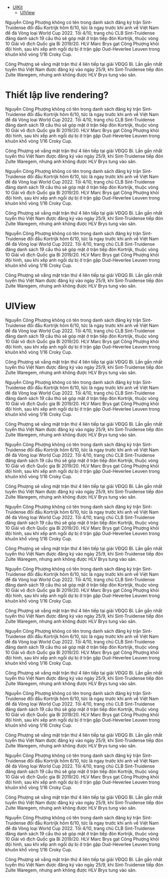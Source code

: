 * [UIKit](#thiet_lap_live_rendering)
	* [UIView](#uiview)

Nguyễn Công Phượng không có tên trong danh sách đăng ký trận Sint-Truidense đối đầu Kortrijk hôm 6/10, tức là ngay trước khi anh về Việt Nam để đá Vòng loại World Cup 2022.
Tối 4/10, trang chủ CLB Sint-Truidense đăng danh sách 19 cầu thủ sẽ góp mặt ở trận tiếp đón Kortrijk, thuộc vòng 10 Giải vô địch Quốc gia Bỉ 2019/20. HLV Marc Brys gạt Công Phượng khỏi đội hình, sau khi xếp anh ngồi dự bị ở trận gặp Oud-Heverlee Leuven trong khuôn khổ vòng 1/16 Croky Cup.

Công Phượng sẽ vắng mặt trận thứ 4 liên tiếp tại giải VĐQG Bỉ. Lần gần nhất tuyển thủ Việt Nam được đăng ký vào ngày 25/9, khi Sint-Truidense tiếp đón Zulte Waregem, nhưng anh không được HLV Brys tung vào sân.





# Thiết lập live rendering? 


Nguyễn Công Phượng không có tên trong danh sách đăng ký trận Sint-Truidense đối đầu Kortrijk hôm 6/10, tức là ngay trước khi anh về Việt Nam để đá Vòng loại World Cup 2022.
Tối 4/10, trang chủ CLB Sint-Truidense đăng danh sách 19 cầu thủ sẽ góp mặt ở trận tiếp đón Kortrijk, thuộc vòng 10 Giải vô địch Quốc gia Bỉ 2019/20. HLV Marc Brys gạt Công Phượng khỏi đội hình, sau khi xếp anh ngồi dự bị ở trận gặp Oud-Heverlee Leuven trong khuôn khổ vòng 1/16 Croky Cup.

Công Phượng sẽ vắng mặt trận thứ 4 liên tiếp tại giải VĐQG Bỉ. Lần gần nhất tuyển thủ Việt Nam được đăng ký vào ngày 25/9, khi Sint-Truidense tiếp đón Zulte Waregem, nhưng anh không được HLV Brys tung vào sân.

Nguyễn Công Phượng không có tên trong danh sách đăng ký trận Sint-Truidense đối đầu Kortrijk hôm 6/10, tức là ngay trước khi anh về Việt Nam để đá Vòng loại World Cup 2022.
Tối 4/10, trang chủ CLB Sint-Truidense đăng danh sách 19 cầu thủ sẽ góp mặt ở trận tiếp đón Kortrijk, thuộc vòng 10 Giải vô địch Quốc gia Bỉ 2019/20. HLV Marc Brys gạt Công Phượng khỏi đội hình, sau khi xếp anh ngồi dự bị ở trận gặp Oud-Heverlee Leuven trong khuôn khổ vòng 1/16 Croky Cup.

Công Phượng sẽ vắng mặt trận thứ 4 liên tiếp tại giải VĐQG Bỉ. Lần gần nhất tuyển thủ Việt Nam được đăng ký vào ngày 25/9, khi Sint-Truidense tiếp đón Zulte Waregem, nhưng anh không được HLV Brys tung vào sân.

Nguyễn Công Phượng không có tên trong danh sách đăng ký trận Sint-Truidense đối đầu Kortrijk hôm 6/10, tức là ngay trước khi anh về Việt Nam để đá Vòng loại World Cup 2022.
Tối 4/10, trang chủ CLB Sint-Truidense đăng danh sách 19 cầu thủ sẽ góp mặt ở trận tiếp đón Kortrijk, thuộc vòng 10 Giải vô địch Quốc gia Bỉ 2019/20. HLV Marc Brys gạt Công Phượng khỏi đội hình, sau khi xếp anh ngồi dự bị ở trận gặp Oud-Heverlee Leuven trong khuôn khổ vòng 1/16 Croky Cup.

Công Phượng sẽ vắng mặt trận thứ 4 liên tiếp tại giải VĐQG Bỉ. Lần gần nhất tuyển thủ Việt Nam được đăng ký vào ngày 25/9, khi Sint-Truidense tiếp đón Zulte Waregem, nhưng anh không được HLV Brys tung vào sân.

# UIView




Nguyễn Công Phượng không có tên trong danh sách đăng ký trận Sint-Truidense đối đầu Kortrijk hôm 6/10, tức là ngay trước khi anh về Việt Nam để đá Vòng loại World Cup 2022.
Tối 4/10, trang chủ CLB Sint-Truidense đăng danh sách 19 cầu thủ sẽ góp mặt ở trận tiếp đón Kortrijk, thuộc vòng 10 Giải vô địch Quốc gia Bỉ 2019/20. HLV Marc Brys gạt Công Phượng khỏi đội hình, sau khi xếp anh ngồi dự bị ở trận gặp Oud-Heverlee Leuven trong khuôn khổ vòng 1/16 Croky Cup.

Công Phượng sẽ vắng mặt trận thứ 4 liên tiếp tại giải VĐQG Bỉ. Lần gần nhất tuyển thủ Việt Nam được đăng ký vào ngày 25/9, khi Sint-Truidense tiếp đón Zulte Waregem, nhưng anh không được HLV Brys tung vào sân.

Nguyễn Công Phượng không có tên trong danh sách đăng ký trận Sint-Truidense đối đầu Kortrijk hôm 6/10, tức là ngay trước khi anh về Việt Nam để đá Vòng loại World Cup 2022.
Tối 4/10, trang chủ CLB Sint-Truidense đăng danh sách 19 cầu thủ sẽ góp mặt ở trận tiếp đón Kortrijk, thuộc vòng 10 Giải vô địch Quốc gia Bỉ 2019/20. HLV Marc Brys gạt Công Phượng khỏi đội hình, sau khi xếp anh ngồi dự bị ở trận gặp Oud-Heverlee Leuven trong khuôn khổ vòng 1/16 Croky Cup.

Công Phượng sẽ vắng mặt trận thứ 4 liên tiếp tại giải VĐQG Bỉ. Lần gần nhất tuyển thủ Việt Nam được đăng ký vào ngày 25/9, khi Sint-Truidense tiếp đón Zulte Waregem, nhưng anh không được HLV Brys tung vào sân.

Nguyễn Công Phượng không có tên trong danh sách đăng ký trận Sint-Truidense đối đầu Kortrijk hôm 6/10, tức là ngay trước khi anh về Việt Nam để đá Vòng loại World Cup 2022.
Tối 4/10, trang chủ CLB Sint-Truidense đăng danh sách 19 cầu thủ sẽ góp mặt ở trận tiếp đón Kortrijk, thuộc vòng 10 Giải vô địch Quốc gia Bỉ 2019/20. HLV Marc Brys gạt Công Phượng khỏi đội hình, sau khi xếp anh ngồi dự bị ở trận gặp Oud-Heverlee Leuven trong khuôn khổ vòng 1/16 Croky Cup.

Công Phượng sẽ vắng mặt trận thứ 4 liên tiếp tại giải VĐQG Bỉ. Lần gần nhất tuyển thủ Việt Nam được đăng ký vào ngày 25/9, khi Sint-Truidense tiếp đón Zulte Waregem, nhưng anh không được HLV Brys tung vào sân.


Nguyễn Công Phượng không có tên trong danh sách đăng ký trận Sint-Truidense đối đầu Kortrijk hôm 6/10, tức là ngay trước khi anh về Việt Nam để đá Vòng loại World Cup 2022.
Tối 4/10, trang chủ CLB Sint-Truidense đăng danh sách 19 cầu thủ sẽ góp mặt ở trận tiếp đón Kortrijk, thuộc vòng 10 Giải vô địch Quốc gia Bỉ 2019/20. HLV Marc Brys gạt Công Phượng khỏi đội hình, sau khi xếp anh ngồi dự bị ở trận gặp Oud-Heverlee Leuven trong khuôn khổ vòng 1/16 Croky Cup.

Công Phượng sẽ vắng mặt trận thứ 4 liên tiếp tại giải VĐQG Bỉ. Lần gần nhất tuyển thủ Việt Nam được đăng ký vào ngày 25/9, khi Sint-Truidense tiếp đón Zulte Waregem, nhưng anh không được HLV Brys tung vào sân.

Nguyễn Công Phượng không có tên trong danh sách đăng ký trận Sint-Truidense đối đầu Kortrijk hôm 6/10, tức là ngay trước khi anh về Việt Nam để đá Vòng loại World Cup 2022.
Tối 4/10, trang chủ CLB Sint-Truidense đăng danh sách 19 cầu thủ sẽ góp mặt ở trận tiếp đón Kortrijk, thuộc vòng 10 Giải vô địch Quốc gia Bỉ 2019/20. HLV Marc Brys gạt Công Phượng khỏi đội hình, sau khi xếp anh ngồi dự bị ở trận gặp Oud-Heverlee Leuven trong khuôn khổ vòng 1/16 Croky Cup.

Công Phượng sẽ vắng mặt trận thứ 4 liên tiếp tại giải VĐQG Bỉ. Lần gần nhất tuyển thủ Việt Nam được đăng ký vào ngày 25/9, khi Sint-Truidense tiếp đón Zulte Waregem, nhưng anh không được HLV Brys tung vào sân.

Nguyễn Công Phượng không có tên trong danh sách đăng ký trận Sint-Truidense đối đầu Kortrijk hôm 6/10, tức là ngay trước khi anh về Việt Nam để đá Vòng loại World Cup 2022.
Tối 4/10, trang chủ CLB Sint-Truidense đăng danh sách 19 cầu thủ sẽ góp mặt ở trận tiếp đón Kortrijk, thuộc vòng 10 Giải vô địch Quốc gia Bỉ 2019/20. HLV Marc Brys gạt Công Phượng khỏi đội hình, sau khi xếp anh ngồi dự bị ở trận gặp Oud-Heverlee Leuven trong khuôn khổ vòng 1/16 Croky Cup.

Công Phượng sẽ vắng mặt trận thứ 4 liên tiếp tại giải VĐQG Bỉ. Lần gần nhất tuyển thủ Việt Nam được đăng ký vào ngày 25/9, khi Sint-Truidense tiếp đón Zulte Waregem, nhưng anh không được HLV Brys tung vào sân.


Nguyễn Công Phượng không có tên trong danh sách đăng ký trận Sint-Truidense đối đầu Kortrijk hôm 6/10, tức là ngay trước khi anh về Việt Nam để đá Vòng loại World Cup 2022.
Tối 4/10, trang chủ CLB Sint-Truidense đăng danh sách 19 cầu thủ sẽ góp mặt ở trận tiếp đón Kortrijk, thuộc vòng 10 Giải vô địch Quốc gia Bỉ 2019/20. HLV Marc Brys gạt Công Phượng khỏi đội hình, sau khi xếp anh ngồi dự bị ở trận gặp Oud-Heverlee Leuven trong khuôn khổ vòng 1/16 Croky Cup.

Công Phượng sẽ vắng mặt trận thứ 4 liên tiếp tại giải VĐQG Bỉ. Lần gần nhất tuyển thủ Việt Nam được đăng ký vào ngày 25/9, khi Sint-Truidense tiếp đón Zulte Waregem, nhưng anh không được HLV Brys tung vào sân.

Nguyễn Công Phượng không có tên trong danh sách đăng ký trận Sint-Truidense đối đầu Kortrijk hôm 6/10, tức là ngay trước khi anh về Việt Nam để đá Vòng loại World Cup 2022.
Tối 4/10, trang chủ CLB Sint-Truidense đăng danh sách 19 cầu thủ sẽ góp mặt ở trận tiếp đón Kortrijk, thuộc vòng 10 Giải vô địch Quốc gia Bỉ 2019/20. HLV Marc Brys gạt Công Phượng khỏi đội hình, sau khi xếp anh ngồi dự bị ở trận gặp Oud-Heverlee Leuven trong khuôn khổ vòng 1/16 Croky Cup.

Công Phượng sẽ vắng mặt trận thứ 4 liên tiếp tại giải VĐQG Bỉ. Lần gần nhất tuyển thủ Việt Nam được đăng ký vào ngày 25/9, khi Sint-Truidense tiếp đón Zulte Waregem, nhưng anh không được HLV Brys tung vào sân.

Nguyễn Công Phượng không có tên trong danh sách đăng ký trận Sint-Truidense đối đầu Kortrijk hôm 6/10, tức là ngay trước khi anh về Việt Nam để đá Vòng loại World Cup 2022.
Tối 4/10, trang chủ CLB Sint-Truidense đăng danh sách 19 cầu thủ sẽ góp mặt ở trận tiếp đón Kortrijk, thuộc vòng 10 Giải vô địch Quốc gia Bỉ 2019/20. HLV Marc Brys gạt Công Phượng khỏi đội hình, sau khi xếp anh ngồi dự bị ở trận gặp Oud-Heverlee Leuven trong khuôn khổ vòng 1/16 Croky Cup.

Công Phượng sẽ vắng mặt trận thứ 4 liên tiếp tại giải VĐQG Bỉ. Lần gần nhất tuyển thủ Việt Nam được đăng ký vào ngày 25/9, khi Sint-Truidense tiếp đón Zulte Waregem, nhưng anh không được HLV Brys tung vào sân.
